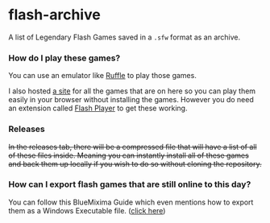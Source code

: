 # flash-archive

A list of Legendary Flash Games saved in a `.sfw` format as an archive.

### How do I play these games?

You can use an emulator like [Ruffle](https://ruffle.rs/) to play those games.

I also hosted [a site](https://antomuto4.github.io/flash-archive) for all the games that are on here so you can play them easily in your browser without installing the games. However you do need an extension called [Flash Player](https://chrome.google.com/webstore/detail/flash-playlist/nddmmcpmdbkooddfjcohmlcfclhllgeh/) to get these working.

### Releases

~~In the releases tab, there will be a compressed file that will have a list of all of these files inside. Meaning you can instantly install all of these games and back them up locally if you wish to do so without cloning the repository.~~

### How can I export flash games that are still online to this day?

You can follow this BlueMixima Guide which even mentions how to export them as a Windows Executable file. ([click here](https://bluemaxima.org/flashpoint/datahub/Extracting_Flash_Games))
